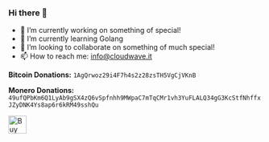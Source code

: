 ### Hi there 👋

- 🔭 I’m currently working on something of special!
- 🌱 I’m currently learning Golang
- 👯 I’m looking to collaborate on something of much special!
- 📫 How to reach me: info@cloudwave.it


**Bitcoin Donations:** ```1AgQrwoz29i4F7h4s2z28zsTH5VgCjVKnB```

**Monero Donations:** ```49ufQPbKm6Q1LyAb9gSX4zQ6vSpfnhh9MWpaC7mTqCMr1vh3YuFLALQ34gG3KcStfNhffxJZyDNK4Ys8ap6r6kRM49sshQu```

<a href='https://ko-fi.com/nukedev' target='_blank'><img height='36' style='border:0px;height:36px;' src='https://cdn.ko-fi.com/cdn/kofi2.png?v=2' border='0' alt='Buy Me a Coffee at ko-fi.com' /></a>


<!--
**NukeDev/NukeDev** is a ✨ _special_ ✨ repository because its `README.md` (this file) appears on your GitHub profile.

Here are some ideas to get you started:

- 🔭 I’m currently working on ...
- 🌱 I’m currently learning ...
- 👯 I’m looking to collaborate on ...
- 🤔 I’m looking for help with ...
- 💬 Ask me about ...
- 📫 How to reach me: ...
- 😄 Pronouns: ...
- ⚡ Fun fact: ...
-->
